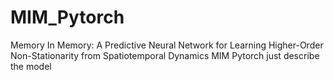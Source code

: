 # MIM_Pytorch
Memory In Memory: A Predictive Neural Network for Learning Higher-Order Non-Stationarity from Spatiotemporal Dynamics
MIM Pytorch just describe the model
